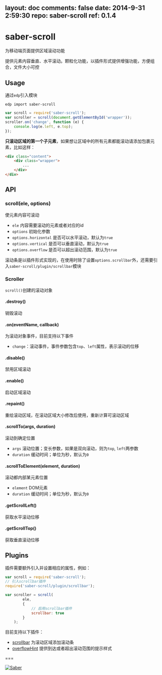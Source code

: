 layout: doc
comments: false
date: 2014-9-31 2:59:30
repo: saber-scroll
ref: 0.1.4
---

# saber-scroll

为移动端页面提供区域滚动功能

提供元素内容垂直、水平滚动。颗粒化功能，以插件形式提供增强功能，方便组合，文件大小可控

## Usage

通过`edp`引入模块

    edp import saber-scroll

```javascript
var scroll = require('saber-scroll');
var scroller = scroll(document.getElementById('wrapper'));
scroller.on('change', function (e) {
    console.log(e.left, e.top);
});
```

__只滚动区域的第一个子元素__，如果想让区域中的所有元素都能滚动请添加包裹元素，比如这样：

```html
<div class="content">
    <div class="wrapper">
        ...
    </div>
</div>
```

## API

### scroll(ele, options)

使元素内容可滚动

* `ele` 内容需要滚动的元素或者对应的id
* `options` 初始化参数
* `options.horizontal` 是否可以水平滚动，默认为`true`
* `options.vertical` 是否可以垂直滚动，默认为`true`
* `options.overflow` 是否可以超出滚动范围，默认为`true`

滚动条是以插件形式实现的，在使用时除了设置`options.scrollbar`外，还需要引入`saber-scroll/plugin/scrollbar`模块

### Scroller

`scroll()`创建的滚动对象

#### .destroy()

销毁滚动

#### .on(eventName, callback)

为滚动对象事件，目前支持以下事件

* `change`：滚动事件，事件参数包含`top`、`left`属性，表示滚动的位移

#### .disable()

禁用区域滚动

#### .enable()

启动区域滚动

#### .repaint()

重绘滚动区域，在滚动区域大小修改后使用，重新计算可滚动区域

#### .scrollTo(args, duration)

滚动到确定位置

* `args` 滚动位置；变长参数，如果是双向滚动，则为`top`, `left`两参数
* `duration` 缓动时间；单位为秒，默认为`0`

#### .scrollToElement(element, duration)

滚动都内部某元素位置

* `element` DOM元素
* `duration` 缓动时间；单位为秒，默认为`0`

#### .getScrollLeft()

获取水平滚动位移

#### .getScrollTop()

获取垂直滚动位移

## Plugins

插件需要额外引入并设置相应的属性，例如：

```javascript
var scroll = require('saber-scroll');
// 引入scrollbar插件
require('saber-scroll/plugin/scrollbar');

var scroller = scroll(
        ele,
        {
            // 启用scrollbar插件
            scrollbar: true
        }
    );
```

目前支持以下插件：

* [scrollbar](doc/plugin/scrollbar.md) 为滚动区域添加滚动条
* [overflowHint](doc/plugin/overflowHint.md) 提供到达或者超出滚动范围的提示样式

===

[![Saber](https://f.cloud.github.com/assets/157338/1485433/aeb5c72a-4714-11e3-87ae-7ef8ae66e605.png)](http://ecomfe.github.io/saber/)
